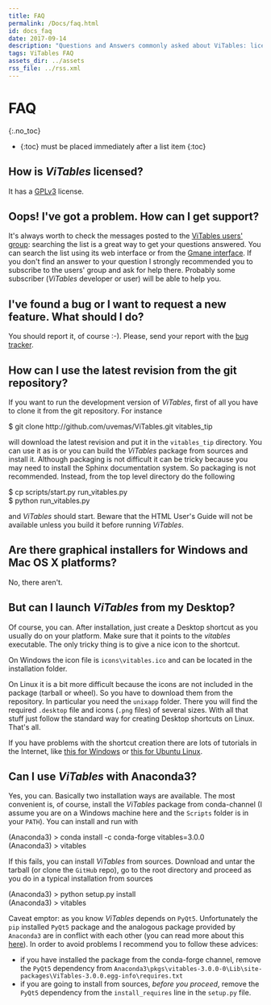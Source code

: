 ```yaml
---
title: FAQ
permalink: /Docs/faq.html
id: docs_faq
date: 2017-09-14
description: "Questions and Answers commonly asked about ViTables: license, bugs, latest versions, Anaconda and so on."
tags: ViTables FAQ
assets_dir: ../assets
rss_file: ../rss.xml
---
```


# FAQ
{:.no_toc}

- {:toc} must be placed immediately after a list item
{:toc}


## How is <em>ViTables</em> licensed?

It has a [GPLv3](http://www.gnu.org/licenses/gpl.html) license.

## Oops! I've got a problem. How can I get support?

It's always worth to check the messages posted to the
[ViTables users' group](https://groups.google.com/forum/#!forum/vitables-users): searching the list is a great way
to get your questions answered. You can search the list using its web interface or from the
[Gmane interface](http://dir.gmane.org/gmane.comp.python.pytables.vitables.user). If you don't find an answer to your
question I strongly recommended you to subscribe to the users' group and ask for help there.
Probably some subscriber (*ViTables* developer or user) will be able to help you. 

## I've found a bug or I want to request a new feature. What should I do?

You should report it, of course :-). Please, send your report with the
[bug tracker](https://github.com/uvemas/ViTables/issues).

## How can I use the latest revision from the git repository?

If you want to run the development version of *ViTables*, first of all
you have to clone it from the git repository. For instance

<div class="card card-info" style="margin-bottom: 1em;">
  <div class="card-block card-faq">
    $ git clone http://github.com/uvemas/ViTables.git vitables_tip
  </div>
</div>

will download the latest revision and put it in the `vitables_tip` directory.
You can use it as is or you can build the *ViTables* package from sources and
install it. Although packaging is not difficult it can be tricky because you
may need to install the Sphinx documentation system. So packaging is not
recommended. Instead, from the top level directory do the following

<div class="card card-info" style="margin-bottom: 1em;">
  <div class="card-block card-faq">
    $ cp scripts/start.py run_vitables.py<br>
    $ python run_vitables.py
  </div>
</div>

and *ViTables* should start. Beware that the HTML User's Guide will not be
available unless you build it before running *ViTables*.

## Are there graphical installers for Windows and Mac OS X platforms?

No, there aren't.

## But can I launch <em>ViTables</em> from my Desktop?

Of course, you can. After installation, just create a Desktop shortcut as you usually do on your platform.
Make sure that it points to the *vitables* executable. The only tricky thing is to give a nice icon to the
shortcut.

On Windows the icon file is `icons\vitables.ico` and can be located in the installation folder.

On Linux it is a bit more difficult because the icons are not included in the package (tarball or wheel). So you
have to download them from the repository. In particular you need the `unixapp` folder. There you will find
the required `.desktop` file and icons (`.png` files) of several sizes. With all that stuff just follow the
standard way for creating Desktop shortcuts on Linux. That's all.

If you have problems with the shortcut creation there are lots of tutorials in the Internet, like 
[this for Windows](http://www.thewindowsclub.com/create-desktop-shortcut-windows-10) or
[this for Ubuntu Linux](https://help.ubuntu.com/community/UnityLaunchersAndDesktopFiles).

## Can I use <em>ViTables</em> with Anaconda3?

Yes, you can. Basically two installation ways are available. The most convenient is, of course, install the
*ViTables* package from conda-channel (I assume you are on a Windows machine here and the `Scripts` folder is in your `PATH`).
You can install and run with

<div class="card card-info" style="margin-bottom: 1em;">
  <div class="card-block card-faq">
    (Anaconda3) > conda install -c conda-forge vitables=3.0.0<br>
    (Anaconda3) > vitables
  </div>
</div>

If this fails, you can install *ViTables* from sources. Download and untar the tarball (or clone the `GitHub` repo),
go to the root directory and proceed as you do in a typical installation from sources

<div class="card card-info" style="margin-bottom: 1em;">
  <div class="card-block card-faq">
    (Anaconda3) > python setup.py install<br>
    (Anaconda3) > vitables
  </div>
</div>

Caveat emptor: as you know *ViTables* depends on `PyQt5`. Unfortunately the `pip` installed `PyQt5` package and the analogous
package provided by `Anaconda3` are in conflict with each other (you can read more about this 
[here](https://github.com/ContinuumIO/anaconda-issues/issues/1554)). In order to avoid problems I recommend you to follow
these advices:

- if you have installed the package from the conda-forge channel, remove the `PyQt5` dependency from
  `Anaconda3\pkgs\vitables-3.0.0-0\Lib\site-packages\ViTables-3.0.0.egg-info\requires.txt`
- if you are going to install from sources, *before you proceed*, remove the `PyQt5` dependency from the `install_requires` line in the
  `setup.py` file.

